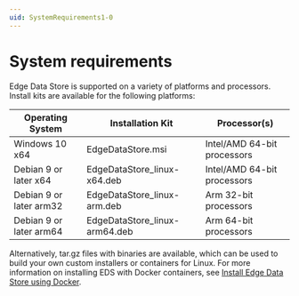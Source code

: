 ```yaml
---
uid: SystemRequirements1-0
---
```


# System requirements

Edge Data Store is supported on a variety of platforms and processors. Install kits are available for the following platforms:

| Operating System | Installation Kit | Processor(s) |
|-------------------|----------------------------------|-------------|
| Windows 10 x64  | EdgeDataStore.msi     | Intel/AMD 64-bit processors |
| Debian 9 or later x64 | EdgeDataStore_linux-x64.deb     | Intel/AMD 64-bit processors |
| Debian 9 or later arm32 | EdgeDataStore_linux-arm.deb  | Arm 32-bit processors |
| Debian 9 or later arm64 | EdgeDataStore_linux-arm64.deb  | Arm 64-bit processors |

Alternatively, tar.gz files with binaries are available, which can be used to build your own custom installers or containers for Linux. For more information on installing EDS with Docker containers, see [Install Edge Data Store using Docker](xref:edgeDocker1-0). 
